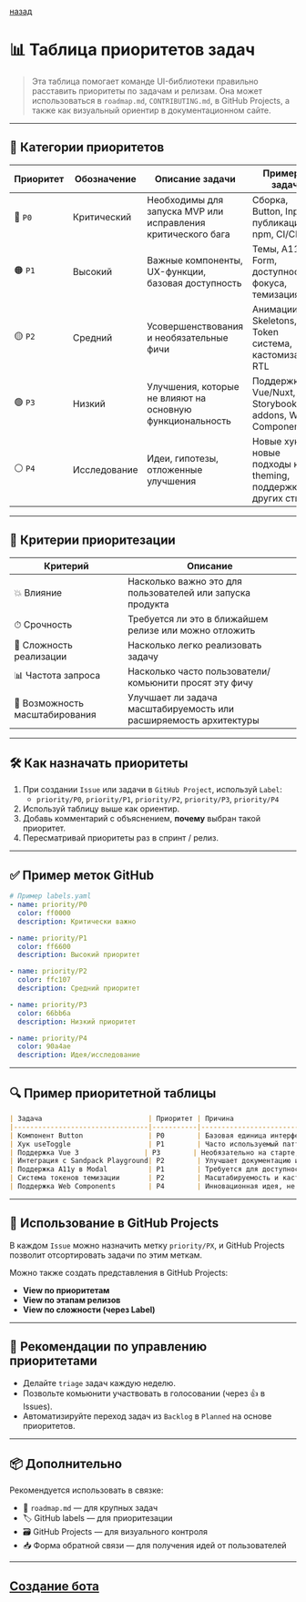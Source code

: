 

[назад](../Support_and_Development.md)



# 📊 Таблица приоритетов задач

> Эта таблица помогает команде UI-библиотеки правильно расставить приоритеты по задачам и релизам. Она может использоваться в `roadmap.md`, `CONTRIBUTING.md`, в GitHub Projects, а также как визуальный ориентир в документационном сайте.

---

## 🧭 Категории приоритетов

| Приоритет | Обозначение | Описание задачи                                                                 | Примеры задач                                               |
|-----------|-------------|----------------------------------------------------------------------------------|-------------------------------------------------------------|
| 🔴 `P0`   | Критический  | Необходимы для запуска MVP или исправления критического бага                     | Сборка, Button, Input, публикация в npm, CI/CD             |
| 🟠 `P1`   | Высокий      | Важные компоненты, UX-функции, базовая доступность                               | Темы, A11y, Form, доступность фокуса, темизация             |
| 🟡 `P2`   | Средний      | Усовершенствования и необязательные фичи                                          | Анимации, Skeletons, Token система, кастомизация, RTL       |
| 🟢 `P3`   | Низкий       | Улучшения, которые не влияют на основную функциональность                        | Поддержка Vue/Nuxt, Storybook addons, Web Components        |
| ⚪ `P4`   | Исследование | Идеи, гипотезы, отложенные улучшения                                             | Новые хуки, новые подходы к theming, поддержка других стилей|

---

## 📌 Критерии приоритезации

| Критерий                    | Описание                                                                 |
|-----------------------------|--------------------------------------------------------------------------|
| 💥 Влияние                  | Насколько важно это для пользователей или запуска продукта               |
| ⏱ Срочность                 | Требуется ли это в ближайшем релизе или можно отложить                    |
| 🔧 Сложность реализации     | Насколько легко реализовать задачу                                       |
| 📊 Частота запроса          | Насколько часто пользователи/комьюнити просят эту фичу                   |
| 🔁 Возможность масштабирования | Улучшает ли задача масштабируемость или расширяемость архитектуры       |

---

## 🛠 Как назначать приоритеты

1. При создании `Issue` или задачи в `GitHub Project`, используй `Label`:
   - `priority/P0`, `priority/P1`, `priority/P2`, `priority/P3`, `priority/P4`
2. Используй таблицу выше как ориентир.
3. Добавь комментарий с объяснением, **почему** выбран такой приоритет.
4. Пересматривай приоритеты раз в спринт / релиз.

---

## ✅ Пример меток GitHub

```yaml
# Пример labels.yaml
- name: priority/P0
  color: ff0000
  description: Критически важно

- name: priority/P1
  color: ff6600
  description: Высокий приоритет

- name: priority/P2
  color: ffc107
  description: Средний приоритет

- name: priority/P3
  color: 66bb6a
  description: Низкий приоритет

- name: priority/P4
  color: 90a4ae
  description: Идея/исследование
````

---

## 🔍 Пример приоритетной таблицы

```md
| Задача                          | Приоритет | Причина                                                       |
|---------------------------------|-----------|---------------------------------------------------------------|
| Компонент Button                | P0        | Базовая единица интерфейса, нужен для MVP                     |
| Хук useToggle                   | P1        | Часто используемый паттерн                                    |
| Поддержка Vue 3                | P3        | Необязательно на старте, но полезно в будущем                 |
| Интеграция с Sandpack Playground| P2        | Улучшает документацию и DX                                     |
| Поддержка A11y в Modal          | P1        | Требуется для доступности                                      |
| Система токенов темизации       | P2        | Масштабируемость и кастомизация                               |
| Поддержка Web Components        | P4        | Инновационная идея, не в фокусе MVP                           |
```

---

## 🧩 Использование в GitHub Projects

В каждом `Issue` можно назначить метку `priority/PX`, и GitHub Projects позволит отсортировать задачи по этим меткам.

Можно также создать представления в GitHub Projects:

* **View по приоритетам**
* **View по этапам релизов**
* **View по сложности (через Label)**

---

## 🎯 Рекомендации по управлению приоритетами

* Делайте `triage` задач каждую неделю.
* Позвольте комьюнити участвовать в голосовании (через 👍 в Issues).
* Автоматизируйте переход задач из `Backlog` в `Planned` на основе приоритетов.

---

## 📦 Дополнительно

Рекомендуется использовать в связке:

* 📌 `roadmap.md` — для крупных задач
* 🏷 GitHub labels — для приоритезации
* 🗃 GitHub Projects — для визуального контроля
* 📥 Форма обратной связи — для получения идей от пользователей

---

## [Cоздание бота](./tascsBot.md)